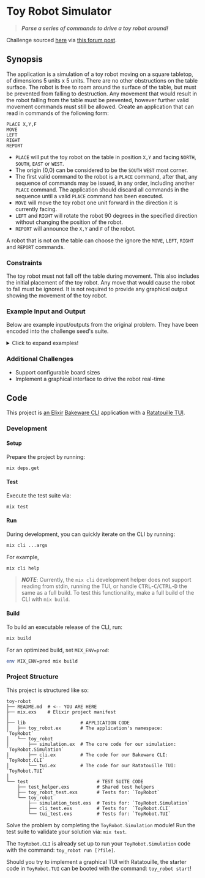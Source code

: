 # Toy Robot Simulator

<!-- MODULEDOC SNIPPET -->

> **_Parse a series of commands to drive a toy robot around!_**

Challenge sourced [here](https://codereview.stackexchange.com/questions/236006/toy-robot-simulator) via [this forum post](https://elixirforum.com/t/need-help-elixirizing-my-toy-robot-solution/56788).

## Synopsis

The application is a simulation of a toy robot moving on a square tabletop, of dimensions 5 units x 5 units.
There are no other obstructions on the table surface.
The robot is free to roam around the surface of the table, but must be prevented from falling to destruction. Any movement that would result in the robot falling from the table must be prevented, however further valid movement commands must still be allowed.
Create an application that can read in commands of the following form:

```
PLACE X,Y,F
MOVE
LEFT
RIGHT
REPORT
```

- `PLACE` will put the toy robot on the table in position `X,Y` and facing `NORTH`, `SOUTH`, `EAST` or `WEST`.
- The origin (0,0) can be considered to be the `SOUTH` `WEST` most corner.
- The first valid command to the robot is a `PLACE` command, after that, any sequence of commands may be issued, in any order, including another `PLACE` command. The application should discard all commands in the sequence until a valid `PLACE` command has been executed.
- `MOVE` will move the toy robot one unit forward in the direction it is currently facing.
- `LEFT` and `RIGHT` will rotate the robot 90 degrees in the specified direction without changing the position of the robot.
- `REPORT` will announce the `X,Y` and `F` of the robot.

A robot that is not on the table can choose the ignore the `MOVE`, `LEFT`, `RIGHT` and `REPORT` commands.

### Constraints

The toy robot must not fall off the table during movement. This also includes the initial placement of the toy robot.
Any move that would cause the robot to fall must be ignored.
It is not required to provide any graphical output showing the movement of the toy robot.

<!-- MODULEDOC SNIPPET -->

### Example Input and Output

Below are example input/outputs from the original problem. They have been encoded into the challenge seed's suite.

<details>
<summary>Click to expand examples!</summary>

#### Example A

```
PLACE 0,0,NORTH
MOVE
REPORT
```

Expected output:

```
0,1,NORTH
```

#### Example B

```
PLACE 0,0,NORTH
LEFT
REPORT
```

Expected output:

```
0,0,WEST
```

#### Example C

```
PLACE 1,2,EAST
MOVE
MOVE
LEFT
MOVE
REPORT
```

Expected output:

```
3,3,NORTH
```

</details>

### Additional Challenges

- Support configurable board sizes
- Implement a graphical interface to drive the robot real-time

## Code

This project is [an Elixir](https://elixir-lang.org/) [Bakeware CLI](https://github.com/bake-bake-bake/bakeware) application with a [Ratatouille TUI](https://github.com/ndreynolds/ratatouille).

### Development

#### Setup

Prepare the project by running:

```sh
mix deps.get
```

#### Test

Execute the test suite via:

```sh
mix test
```

#### Run

During development, you can quickly iterate on the CLI by running:

```sh
mix cli ...args
```

For example,

```sh
mix cli help
```

> **_NOTE_**: Currently, the `mix cli` development helper does not support reading from stdin, running the TUI, or handle <kbd>CTRL</kbd>-<kbd>C</kbd>/<kbd>CTRL</kbd>-<kbd>D</kbd> the same as a full build. To test this functionality, make a full build of the CLI with `mix build`.

#### Build

To build an executable release of the CLI, run:

```sh
mix build
```

For an optimized build, set `MIX_ENV=prod`:

```sh
env MIX_ENV=prod mix build
```

### Project Structure

This project is structured like so:

```
toy-robot
├── README.md  # <-- YOU ARE HERE
├── mix.exs    # Elixir project manifest
│
├── lib                    # APPLICATION CODE
│   ├── toy_robot.ex       # The application's namespace:      `ToyRobot`
│   └── toy_robot
│       ├── simulation.ex  # The core code for our simulation: `ToyRobot.Simulation`
│       ├── cli.ex         # The code for our Bakeware CLI:    `ToyRobot.CLI`
│       └── tui.ex         # The code for our Ratatouille TUI: `ToyRobot.TUI`
│
└── test                         # TEST SUITE CODE
    ├── test_helper.exs          # Shared test helpers
    ├── toy_robot_test.exs       # Tests for: `ToyRobot`
    └── toy_robot
        ├── simulation_test.exs  # Tests for: `ToyRobot.Simulation`
        ├── cli_test.exs         # Tests for  `ToyRobot.CLI`
        └── tui_test.exs         # Tests for: `ToyRobot.TUI`
```

Solve the problem by completing the `ToyRobot.Simulation` module! Run the test suite to validate your solution via: `mix test`.

The `ToyRobot.CLI` is already set up to run your `ToyRobot.Simulation` code with the command: `toy_robot run [?file]`.

Should you try to implement a graphical TUI with Ratatouille, the starter code in `ToyRobot.TUI` can be booted with the command: `toy_robot start`!
